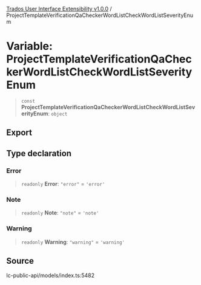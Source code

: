 [Trados User Interface Extensibility v1.0.0](../wiki/globals) / ProjectTemplateVerificationQaCheckerWordListCheckWordListSeverityEnum

# Variable: ProjectTemplateVerificationQaCheckerWordListCheckWordListSeverityEnum

> `const` **ProjectTemplateVerificationQaCheckerWordListCheckWordListSeverityEnum**: `object`

## Export

## Type declaration

### Error

> `readonly` **Error**: `"error"` = `'error'`

### Note

> `readonly` **Note**: `"note"` = `'note'`

### Warning

> `readonly` **Warning**: `"warning"` = `'warning'`

## Source

lc-public-api/models/index.ts:5482
